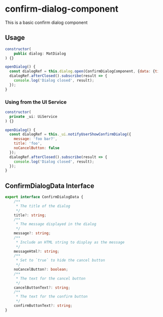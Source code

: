 # confirm-dialog-component

This is a basic confirm dialog component

## Usage

```javascript
constructor(
    public dialog: MatDialog
) {}

openDialog() {
  const dialogRef = this.dialog.open(ConfirmDialogComponent, {data: {title: 'foo', message: 'foo bar?': noCancelButton: false}});
  dialogRef.afterClosed().subscribe(result => {
    console.log('Dialog closed', result);
  });
}
```

### Using from the UI Service

```javascript
constructor(
  private _ui: UiService
) {}

openDialog() {
  const dialogRef = this._ui.notifyUserShowConfirmDialog({
    message: 'foo bar?',
    title: 'foo',
    noCancelButton: false
  });
  dialogRef.afterClosed().subscribe(result => {
    console.log('Dialog closed', result);
  });
}
```

## ConfirmDialogData Interface

```typescript
export interface ConfirmDialogData {
	/**
	 * The title of the dialog
	 */
	title?: string;
	/**
	 * The message displayed in the dialog
	 */
	message?: string;
	/**
	 * Include an HTML string to display as the message
	 */
	messageHtml?: string;
	/**
	 * Set to `true` to hide the cancel button
	 */
	noCancelButton?: boolean;
	/**
	 * The text for the cancel button
	 */
	cancelButtonText?: string;
	/**
	 * The text for the confirm button
	 */
	confirmButtonText?: string;
}
```
